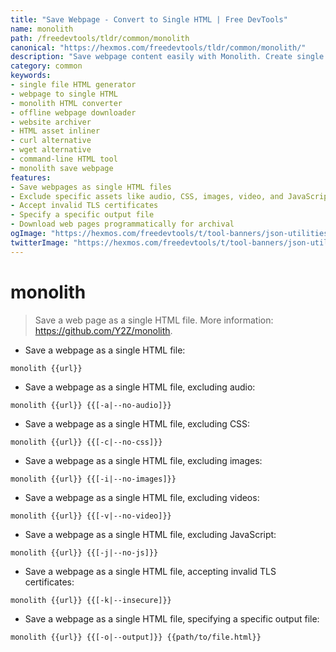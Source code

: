 ```yaml
---
title: "Save Webpage - Convert to Single HTML | Free DevTools"
name: monolith
path: /freedevtools/tldr/common/monolith
canonical: "https://hexmos.com/freedevtools/tldr/common/monolith/"
description: "Save webpage content easily with Monolith. Create single HTML files, including or excluding assets for offline use. Free online tool, no registration required."
category: common
keywords:
- single file HTML generator
- webpage to single HTML
- monolith HTML converter
- offline webpage downloader
- website archiver
- HTML asset inliner
- curl alternative
- wget alternative
- command-line HTML tool
- monolith save webpage
features:
- Save webpages as single HTML files
- Exclude specific assets like audio, CSS, images, video, and JavaScript
- Accept invalid TLS certificates
- Specify a specific output file
- Download web pages programmatically for archival
ogImage: "https://hexmos.com/freedevtools/t/tool-banners/json-utilities-banner.png"
twitterImage: "https://hexmos.com/freedevtools/t/tool-banners/json-utilities-banner.png"
---
```


# monolith

> Save a web page as a single HTML file.
> More information: <https://github.com/Y2Z/monolith>.

- Save a webpage as a single HTML file:

`monolith {{url}}`

- Save a webpage as a single HTML file, excluding audio:

`monolith {{url}} {{[-a|--no-audio]}}`

- Save a webpage as a single HTML file, excluding CSS:

`monolith {{url}} {{[-c|--no-css]}}`

- Save a webpage as a single HTML file, excluding images:

`monolith {{url}} {{[-i|--no-images]}}`

- Save a webpage as a single HTML file, excluding videos:

`monolith {{url}} {{[-v|--no-video]}}`

- Save a webpage as a single HTML file, excluding JavaScript:

`monolith {{url}} {{[-j|--no-js]}}`

- Save a webpage as a single HTML file, accepting invalid TLS certificates:

`monolith {{url}} {{[-k|--insecure]}}`

- Save a webpage as a single HTML file, specifying a specific output file:

`monolith {{url}} {{[-o|--output]}} {{path/to/file.html}}`
